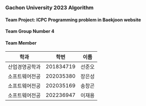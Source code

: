 ### Gachon University 2023 Algorithm

#### Team Project: ICPC Programming problem in Baekjoon website

#### Team Group Number 4

#### Team Member

|학과|학번|이름|
|---|---|---|
|산업경영공학과|201834719|선준오|
|소프트웨어전공|202035380|장은성|
|소프트웨어전공|202035169|송창곤|
|소프트웨어전공|202236947|이재용|
